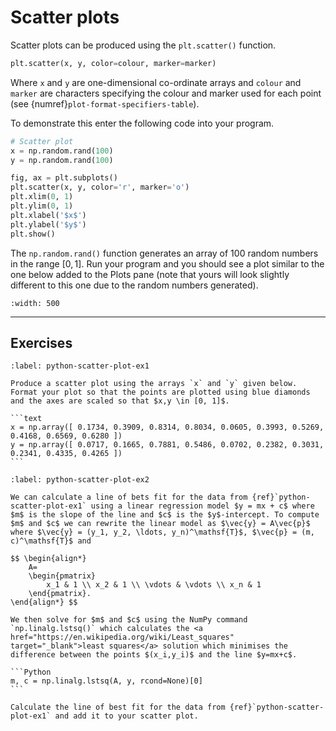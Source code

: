 # Scatter plots

Scatter plots can be produced using the `plt.scatter()` function.

```python
plt.scatter(x, y, color=colour, marker=marker)
```

Where `x` and `y` are one-dimensional co-ordinate arrays and `colour` and `marker` are characters specifying the colour and marker used for each point (see {numref}`plot-format-specifiers-table`).

To demonstrate this enter the following code into your program.

```Python
# Scatter plot
x = np.random.rand(100)
y = np.random.rand(100)

fig, ax = plt.subplots()
plt.scatter(x, y, color='r', marker='o')
plt.xlim(0, 1)
plt.ylim(0, 1)
plt.xlabel('$x$')
plt.ylabel('$y$')
plt.show()
```

The `np.random.rand()` function generates an array of 100 random numbers in the range $[0, 1]$. Run your program and you should see a plot similar to the one below added to the Plots pane (note that yours will look slightly different to this one due to the random numbers generated).

```{figure} ../_images/6_Scatter_plot_1.png
:width: 500
```

---

## Exercises

````{exercise}
:label: python-scatter-plot-ex1

Produce a scatter plot using the arrays `x` and `y` given below. Format your plot so that the points are plotted using blue diamonds and the axes are scaled so that $x,y \in [0, 1]$. 

```text
x = np.array([ 0.1734, 0.3909, 0.8314, 0.8034, 0.0605, 0.3993, 0.5269, 0.4168, 0.6569, 0.6280 ])
y = np.array([ 0.0717, 0.1665, 0.7881, 0.5486, 0.0702, 0.2382, 0.3031, 0.2341, 0.4335, 0.4265 ])
```

````

````{exercise}
:label: python-scatter-plot-ex2

We can calculate a line of bets fit for the data from {ref}`python-scatter-plot-ex1` using a linear regression model $y = mx + c$ where $m$ is the slope of the line and $c$ is the $y$-intercept. To compute $m$ and $c$ we can rewrite the linear model as $\vec{y} = A\vec{p}$ where $\vec{y} = (y_1, y_2, \ldots, y_n)^\mathsf{T}$, $\vec{p} = (m, c)^\mathsf{T}$ and

$$ \begin{align*}
    A= 
    \begin{pmatrix} 
        x_1 & 1 \\ x_2 & 1 \\ \vdots & \vdots \\ x_n & 1 
    \end{pmatrix}.
\end{align*} $$

We then solve for $m$ and $c$ using the NumPy command `np.linalg.lstsq()` which calculates the <a href="https://en.wikipedia.org/wiki/Least_squares" target="_blank">least squares</a> solution which minimises the difference between the points $(x_i,y_i)$ and the line $y=mx+c$.

```Python
m, c = np.linalg.lstsq(A, y, rcond=None)[0]
```

Calculate the line of best fit for the data from {ref}`python-scatter-plot-ex1` and add it to your scatter plot.
````

